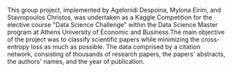 This group project, implemented by Agelonidi Despoina, Mylona Eirini, and Stavropoulos Christos, was undertaken as a Kaggle Competition for the elective course "Data Science Challenge" within the Data Science Master program at Athens University of Economic and Business.The main objective of the project was to classify scientific papers while minimizing the cross-entropy loss as much as possible. The data comprised by a citation network, consisting of thousands of research papers, the papers' abstracts, the authors' names, and the year of publication.

